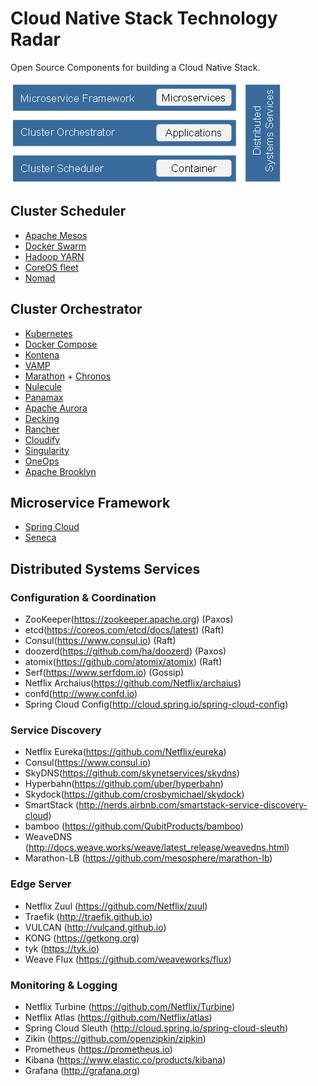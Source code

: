 # Cloud Native Stack Technology Radar

Open Source Components for building a Cloud Native Stack.

![Cloud Native Stack Big Picture](cloud-native-stack.png "Cloud Native Stack Big Picture")

## Cluster Scheduler
 * [Apache Mesos](http://mesos.apache.org)
 * [Docker Swarm](https://www.docker.com/products/docker-swarm)
 * [Hadoop YARN](http://hortonworks.com/hadoop/yarn)
 * [CoreOS fleet](https://github.com/coreos/fleet)
 * [Nomad](https://www.nomadproject.io)

## Cluster Orchestrator
 * [Kubernetes](http://kubernetes.io)
 * [Docker Compose](https://docs.docker.com/compose)
 * [Kontena](http://www.kontena.io)
 * [VAMP](http://vamp.io)
 * [Marathon](https://mesosphere.github.io/marathon) + [Chronos](http://mesos.github.io/chronos)
 * [Nulecule](http://www.projectatomic.io/docs/nulecule)
 * [Panamax](http://panamax.io)
 * [Apache Aurora](http://aurora.apache.org)
 * [Decking](http://decking.io)
 * [Rancher](https://github.com/rancher/rancher)
 * [Cloudify](http://getcloudify.org)
 * [Singularity](https://github.com/HubSpot/Singularity)
 * [OneOps](http://www.oneops.com)
 * [Apache Brooklyn](https://brooklyn.apache.org)

## Microservice Framework
 * [Spring Cloud](http://projects.spring.io/spring-cloud)
 * [Seneca](http://senecajs.org)

## Distributed Systems Services

### Configuration & Coordination
 * ZooKeeper(https://zookeeper.apache.org) (Paxos)
 * etcd(https://coreos.com/etcd/docs/latest) (Raft)
 * Consul(https://www.consul.io) (Raft)
 * doozerd(https://github.com/ha/doozerd) (Paxos)
 * atomix(https://github.com/atomix/atomix) (Raft)
 * Serf(https://www.serfdom.io) (Gossip)
 * Netflix Archaius(https://github.com/Netflix/archaius)
 * confd(http://www.confd.io)
 * Spring Cloud Config(http://cloud.spring.io/spring-cloud-config)
 
### Service Discovery
 * Netflix Eureka(https://github.com/Netflix/eureka)
 * Consul(https://www.consul.io)
 * SkyDNS(https://github.com/skynetservices/skydns)
 * Hyperbahn(https://github.com/uber/hyperbahn)
 * Skydock(https://github.com/crosbymichael/skydock)
 * SmartStack (http://nerds.airbnb.com/smartstack-service-discovery-cloud)
 * bamboo (https://github.com/QubitProducts/bamboo)
 * WeaveDNS (http://docs.weave.works/weave/latest_release/weavedns.html)
 * Marathon-LB (https://github.com/mesosphere/marathon-lb)

### Edge Server
 * Netflix Zuul (https://github.com/Netflix/zuul)
 * Traefik (http://traefik.github.io)
 * VULCAN (http://vulcand.github.io)
 * KONG (https://getkong.org)
 * tyk (https://tyk.io)
 * Weave Flux (https://github.com/weaveworks/flux)

### Monitoring & Logging
 * Netflix Turbine (https://github.com/Netflix/Turbine)
 * Netflix Atlas (https://github.com/Netflix/atlas)
 * Spring Cloud Sleuth (http://cloud.spring.io/spring-cloud-sleuth)
 * Zikin (https://github.com/openzipkin/zipkin)
 * Prometheus (https://prometheus.io)
 * Kibana (https://www.elastic.co/products/kibana)
 * Grafana (http://grafana.org)
